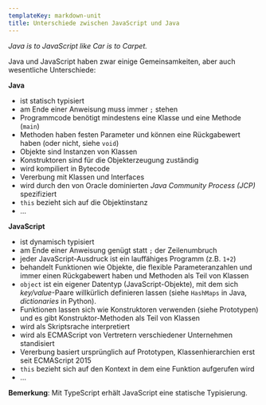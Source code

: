 ```yaml
---
templateKey: markdown-unit
title: Unterschiede zwischen JavaScript und Java
---
```


_Java is to JavaScript like Car is to Carpet._

Java und JavaScript haben zwar einige Gemeinsamkeiten, aber
auch wesentliche Unterschiede:

**Java**

- ist statisch typisiert
- am Ende einer Anweisung muss immer `;` stehen
- Programmcode benötigt mindestens eine Klasse und eine Methode (`main`)
- Methoden haben festen Parameter und können eine Rückgabewert haben (oder nicht, siehe `void`)
- Objekte sind Instanzen von Klassen
- Konstruktoren sind für die Objekterzeugung zuständig
- wird kompiliert in Bytecode
- Vererbung mit Klassen und Interfaces
- wird durch den von Oracle dominierten _Java Community Process (JCP)_ spezifiziert
- `this` bezieht sich auf die Objektinstanz
- …

**JavaScript**

- ist dynamisch typisiert
- am Ende einer Anweisung genügt statt `;` der Zeilenumbruch
- jeder JavaScript-Ausdruck ist ein lauffähiges Programm (z.B. `1+2`)
- behandelt Funktionen wie Objekte, die flexible Parameteranzahlen und immer einen Rückgabewert haben und Methoden als Teil von Klassen
- `object` ist ein eigener Datentyp (JavaScript-Objekte), mit dem sich _key/value_-Paare
  willkürlich definieren lassen (siehe `HashMaps` in Java, _dictionaries_ in Python).
- Funktionen lassen sich wie Konstruktoren verwenden (siehe Prototypen) und es gibt
  Konstruktor-Methoden als Teil von Klassen
- wird als Skriptsrache interpretiert
- wird als ECMAScript von Vertretern verschiedener Unternehmen standisiert
- Vererbung basiert ursprünglich auf Prototypen, Klassenhierarchien erst seit ECMAScript 2015
- `this` bezieht sich auf den Kontext in dem eine Funktion aufgerufen wird
- …

**Bemerkung**: Mit TypeScript erhält JavaScript eine statische Typisierung.
